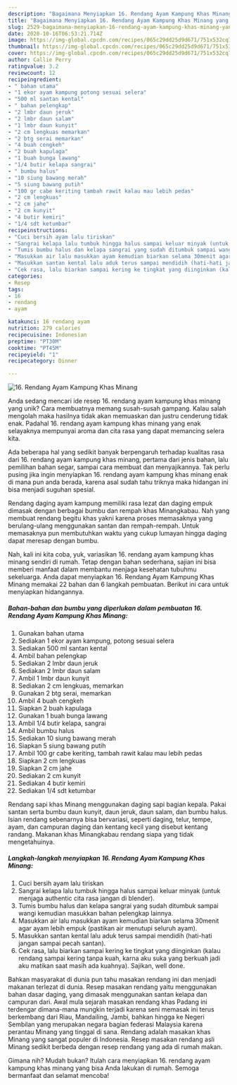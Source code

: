 ```yaml
---
description: "Bagaimana Menyiapkan 16. Rendang Ayam Kampung Khas Minang yang Bisa Manjain Lidah"
title: "Bagaimana Menyiapkan 16. Rendang Ayam Kampung Khas Minang yang Bisa Manjain Lidah"
slug: 2529-bagaimana-menyiapkan-16-rendang-ayam-kampung-khas-minang-yang-bisa-manjain-lidah
date: 2020-10-16T06:53:21.714Z
image: https://img-global.cpcdn.com/recipes/065c29dd25d9d671/751x532cq70/16-rendang-ayam-kampung-khas-minang-foto-resep-utama.jpg
thumbnail: https://img-global.cpcdn.com/recipes/065c29dd25d9d671/751x532cq70/16-rendang-ayam-kampung-khas-minang-foto-resep-utama.jpg
cover: https://img-global.cpcdn.com/recipes/065c29dd25d9d671/751x532cq70/16-rendang-ayam-kampung-khas-minang-foto-resep-utama.jpg
author: Callie Perry
ratingvalue: 3.2
reviewcount: 12
recipeingredient:
- " bahan utama"
- "1 ekor ayam kampung potong sesuai selera"
- "500 ml santan kental"
- " bahan pelengkap"
- "2 lmbr daun jeruk"
- "2 lmbr daun salam"
- "1 lmbr daun kunyit"
- "2 cm lengkuas memarkan"
- "2 btg serai memarkan"
- "4 buah cengkeh"
- "2 buah kapulaga"
- "1 buah bunga lawang"
- "1/4 butir kelapa sangrai"
- " bumbu halus"
- "10 siung bawang merah"
- "5 siung bawang putih"
- "100 gr cabe keriting tambah rawit kalau mau lebih pedas"
- "2 cm lengkuas"
- "2 cm jahe"
- "2 cm kunyit"
- "4 butir kemiri"
- "1/4 sdt ketumbar"
recipeinstructions:
- "Cuci bersih ayam lalu tiriskan"
- "Sangrai kelapa lalu tumbuk hingga halus sampai keluar minyak (untuk menjaga authentic cita rasa jangan di blender)."
- "Tumis bumbu halus dan kelapa sangrai yang sudah ditumbuk sampai wangi kemudian masukkan bahan pelengkap lainnya."
- "Masukkan air lalu masukkan ayam kemudian biarkan selama 30menit agar ayam lebih empuk (pastikan air menutupi seluruh ayam)."
- "Masukkan santan kental lalu aduk terus sampai mendidih (hati-hati jangan sampai pecah santan)."
- "Cek rasa, lalu biarkan sampai kering ke tingkat yang diinginkan (kalau rendang sampai kering tanpa kuah, karna aku suka yang berkuah jadi aku matikan saat masih ada kuahnya). Sajikan, well done."
categories:
- Resep
tags:
- 16
- rendang
- ayam

katakunci: 16 rendang ayam 
nutrition: 279 calories
recipecuisine: Indonesian
preptime: "PT30M"
cooktime: "PT45M"
recipeyield: "1"
recipecategory: Dinner

---
```



![16. Rendang Ayam Kampung Khas Minang](https://img-global.cpcdn.com/recipes/065c29dd25d9d671/751x532cq70/16-rendang-ayam-kampung-khas-minang-foto-resep-utama.jpg)

Anda sedang mencari ide resep 16. rendang ayam kampung khas minang yang unik? Cara membuatnya memang susah-susah gampang. Kalau salah mengolah maka hasilnya tidak akan memuaskan dan justru cenderung tidak enak. Padahal 16. rendang ayam kampung khas minang yang enak selayaknya mempunyai aroma dan cita rasa yang dapat memancing selera kita.

Ada beberapa hal yang sedikit banyak berpengaruh terhadap kualitas rasa dari 16. rendang ayam kampung khas minang, pertama dari jenis bahan, lalu pemilihan bahan segar, sampai cara membuat dan menyajikannya. Tak perlu pusing jika ingin menyiapkan 16. rendang ayam kampung khas minang enak di mana pun anda berada, karena asal sudah tahu triknya maka hidangan ini bisa menjadi suguhan spesial.

Rendang daging ayam kampung memiliki rasa lezat dan daging empuk dimasak dengan berbagai bumbu dan rempah khas Minangkabau. Nah yang membuat rendang begitu khas yakni karena proses memasaknya yang berulang-ulang menggunakan santan dan rempah-rempah. Untuk memasaknya pun membutuhkan waktu yang cukup lumayan hingga daging dapat meresap dengan bumbu.


Nah, kali ini kita coba, yuk, variasikan 16. rendang ayam kampung khas minang sendiri di rumah. Tetap dengan bahan sederhana, sajian ini bisa memberi manfaat dalam membantu menjaga kesehatan tubuhmu sekeluarga. Anda dapat menyiapkan 16. Rendang Ayam Kampung Khas Minang memakai 22 bahan dan 6 langkah pembuatan. Berikut ini cara untuk menyiapkan hidangannya.

<!--inarticleads1-->

##### Bahan-bahan dan bumbu yang diperlukan dalam pembuatan 16. Rendang Ayam Kampung Khas Minang:

1. Gunakan  bahan utama
1. Sediakan 1 ekor ayam kampung, potong sesuai selera
1. Sediakan 500 ml santan kental
1. Ambil  bahan pelengkap
1. Sediakan 2 lmbr daun jeruk
1. Sediakan 2 lmbr daun salam
1. Ambil 1 lmbr daun kunyit
1. Sediakan 2 cm lengkuas, memarkan
1. Gunakan 2 btg serai, memarkan
1. Ambil 4 buah cengkeh
1. Siapkan 2 buah kapulaga
1. Gunakan 1 buah bunga lawang
1. Ambil 1/4 butir kelapa, sangrai
1. Ambil  bumbu halus
1. Sediakan 10 siung bawang merah
1. Siapkan 5 siung bawang putih
1. Ambil 100 gr cabe keriting, tambah rawit kalau mau lebih pedas
1. Siapkan 2 cm lengkuas
1. Siapkan 2 cm jahe
1. Sediakan 2 cm kunyit
1. Sediakan 4 butir kemiri
1. Sediakan 1/4 sdt ketumbar


Rendang sapi khas Minang menggunakan daging sapi bagian kepala. Pakai santan serta bumbu daun kunyit, daun jeruk, daun salam, dan bumbu halus. Isian rendang sebenarnya bisa bervariasi, seperti daging, telur, tempe, ayam, dan campuran daging dan kentang kecil yang disebut kentang randang. Makanan khas Minangkabau rendang siapa yang tidak mengetahuinya. 

<!--inarticleads2-->

##### Langkah-langkah menyiapkan 16. Rendang Ayam Kampung Khas Minang:

1. Cuci bersih ayam lalu tiriskan
1. Sangrai kelapa lalu tumbuk hingga halus sampai keluar minyak (untuk menjaga authentic cita rasa jangan di blender).
1. Tumis bumbu halus dan kelapa sangrai yang sudah ditumbuk sampai wangi kemudian masukkan bahan pelengkap lainnya.
1. Masukkan air lalu masukkan ayam kemudian biarkan selama 30menit agar ayam lebih empuk (pastikan air menutupi seluruh ayam).
1. Masukkan santan kental lalu aduk terus sampai mendidih (hati-hati jangan sampai pecah santan).
1. Cek rasa, lalu biarkan sampai kering ke tingkat yang diinginkan (kalau rendang sampai kering tanpa kuah, karna aku suka yang berkuah jadi aku matikan saat masih ada kuahnya). Sajikan, well done.


Bahkan masyarakat di dunia pun tahu masakan rendang ini dan menjadi makanan terlezat di dunia. Resep masakan rendang yaitu menggunakan bahan dasar daging, yang dimasak menggunakan santan kelapa dan campuran dari. Awal mula sejarah masakan rendang khas Padang ini terdengar dimana-mana mungkin terjadi karena seni memasak ini terus berkembang dari Riau, Mandailing, Jambi, bahkan hingga ke Negeri Sembilan yang merupakan negara bagian federasi Malaysia karena perantau Minang yang tinggal di sana. Rendang adalah masakan khas Minang yang sangat populer di Indonesia. Resep masakan rendang asli Minang sedikit berbeda dengan resep rendang yang ada di rumah makan. 

Gimana nih? Mudah bukan? Itulah cara menyiapkan 16. rendang ayam kampung khas minang yang bisa Anda lakukan di rumah. Semoga bermanfaat dan selamat mencoba!
